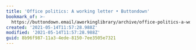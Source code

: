 ```yaml
---
title: 'Office politics: A working letter • Buttondown'
bookmark_of: >-
  https://buttondown.email/aworkinglibrary/archive/office-politics-a-working-letter/
created: '2021-05-14T11:57:28.988Z'
modified: '2021-05-14T11:57:28.988Z'
guid: 8b96f987-11a3-4ede-8150-7ee3505e7321
---
```

 
